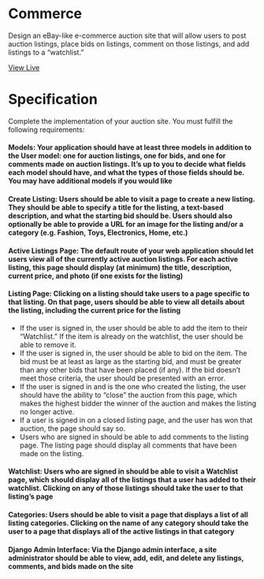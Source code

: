 # Commerce

Design an eBay-like e-commerce auction site that will allow users to post auction listings, place bids on listings, comment on those listings, and add listings to a “watchlist.”

[View Live](https://cs50commerce.up.railway.app/)

# Specification

Complete the implementation of your auction site. You must fulfill the following requirements:

#### Models: Your application should have at least three models in addition to the User model: one for auction listings, one for bids, and one for comments made on auction listings. It’s up to you to decide what fields each model should have, and what the types of those fields should be. You may have additional models if you would like

#### Create Listing: Users should be able to visit a page to create a new listing. They should be able to specify a title for the listing, a text-based description, and what the starting bid should be. Users should also optionally be able to provide a URL for an image for the listing and/or a category (e.g. Fashion, Toys, Electronics, Home, etc.)

#### Active Listings Page: The default route of your web application should let users view all of the currently active auction listings. For each active listing, this page should display (at minimum) the title, description, current price, and photo (if one exists for the listing)

#### Listing Page: Clicking on a listing should take users to a page specific to that listing. On that page, users should be able to view all details about the listing, including the current price for the listing

- If the user is signed in, the user should be able to add the item to their “Watchlist.” If the item is already on the watchlist, the user should be able to remove it.
- If the user is signed in, the user should be able to bid on the item. The bid must be at least as large as the starting bid, and must be greater than any other bids that have been placed (if any). If the bid doesn’t meet those criteria, the user should be presented with an error.
- If the user is signed in and is the one who created the listing, the user should have the ability to “close” the auction from this page, which makes the highest bidder the winner of the auction and makes the listing no longer active.
- If a user is signed in on a closed listing page, and the user has won that auction, the page should say so.
- Users who are signed in should be able to add comments to the listing page. The listing page should display all comments that have been made on the listing.

#### Watchlist: Users who are signed in should be able to visit a Watchlist page, which should display all of the listings that a user has added to their watchlist. Clicking on any of those listings should take the user to that listing’s page

#### Categories: Users should be able to visit a page that displays a list of all listing categories. Clicking on the name of any category should take the user to a page that displays all of the active listings in that category

#### Django Admin Interface: Via the Django admin interface, a site administrator should be able to view, add, edit, and delete any listings, comments, and bids made on the site
